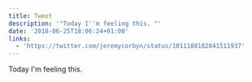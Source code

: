 ```yaml
---
title: Tweet
description: '"Today I''m feeling this. "'
date: '2018-06-25T18:06:24+01:00'
links:
  - 'https://twitter.com/jeremycorbyn/status/1011188182841511937'
---
```

Today I'm feeling this. 
